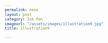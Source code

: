 ```yaml
---
permalink: none
layout: post
category: Ink Pen
imageurl: "/assets/images/illustration9.jpg"
title: Illustration9

---
```

